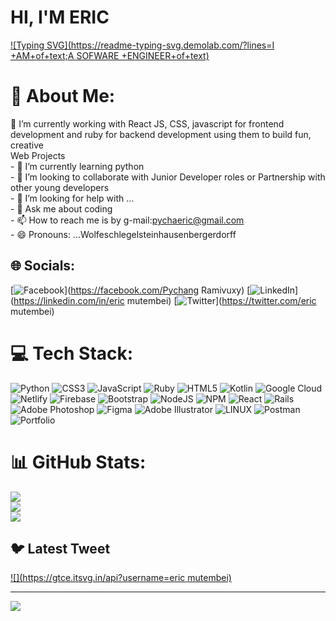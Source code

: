 # HI, I'M ERIC

[![Typing SVG](https://readme-typing-svg.demolab.com/?lines=I +AM+of+text;A SOFWARE +ENGINEER+of+text)](https://git.io/typing-svg)

# 💫 About Me:
🔭 I’m currently working with React JS, CSS, javascript for frontend development and ruby for backend development using them to build fun, creative<br>     Web Projects<br>- 🌱 I’m currently learning python<br>- 👯 I’m looking to collaborate with Junior Developer roles or Partnership with <br>        other young developers<br>- 🤔 I’m looking for help with ...<br>- 💬 Ask me about coding <br>- 📫 How to reach me is by g-mail:pychaeric@gmail.com<br>- 😄 Pronouns: ...Wolfeschlegelsteinhausenbergerdorff 


## 🌐 Socials:
[![Facebook](https://img.shields.io/badge/Facebook-%231877F2.svg?logo=Facebook&logoColor=white)](https://facebook.com/Pychang Ramivuxy) [![LinkedIn](https://img.shields.io/badge/LinkedIn-%230077B5.svg?logo=linkedin&logoColor=white)](https://linkedin.com/in/eric mutembei) [![Twitter](https://img.shields.io/badge/Twitter-%231DA1F2.svg?logo=Twitter&logoColor=white)](https://twitter.com/eric mutembei) 

# 💻 Tech Stack:
![Python](https://img.shields.io/badge/python-3670A0?style=for-the-badge&logo=python&logoColor=ffdd54) ![CSS3](https://img.shields.io/badge/css3-%231572B6.svg?style=for-the-badge&logo=css3&logoColor=white) ![JavaScript](https://img.shields.io/badge/javascript-%23323330.svg?style=for-the-badge&logo=javascript&logoColor=%23F7DF1E) ![Ruby](https://img.shields.io/badge/ruby-%23CC342D.svg?style=for-the-badge&logo=ruby&logoColor=white) ![HTML5](https://img.shields.io/badge/html5-%23E34F26.svg?style=for-the-badge&logo=html5&logoColor=white) ![Kotlin](https://img.shields.io/badge/kotlin-%230095D5.svg?style=for-the-badge&logo=kotlin&logoColor=white) ![Google Cloud](https://img.shields.io/badge/Google%20Cloud-%234285F4.svg?style=for-the-badge&logo=google-cloud&logoColor=white) ![Netlify](https://img.shields.io/badge/netlify-%23000000.svg?style=for-the-badge&logo=netlify&logoColor=#00C7B7) ![Firebase](https://img.shields.io/badge/firebase-%23039BE5.svg?style=for-the-badge&logo=firebase) ![Bootstrap](https://img.shields.io/badge/bootstrap-%23563D7C.svg?style=for-the-badge&logo=bootstrap&logoColor=white) ![NodeJS](https://img.shields.io/badge/node.js-6DA55F?style=for-the-badge&logo=node.js&logoColor=white) ![NPM](https://img.shields.io/badge/NPM-%23000000.svg?style=for-the-badge&logo=npm&logoColor=white) ![React](https://img.shields.io/badge/react-%2320232a.svg?style=for-the-badge&logo=react&logoColor=%2361DAFB) ![Rails](https://img.shields.io/badge/rails-%23CC0000.svg?style=for-the-badge&logo=ruby-on-rails&logoColor=white) ![Adobe Photoshop](https://img.shields.io/badge/adobephotoshop-%2331A8FF.svg?style=for-the-badge&logo=adobephotoshop&logoColor=white) 	![Figma](https://img.shields.io/badge/figma-%23F24E1E.svg?style=for-the-badge&logo=figma&logoColor=white) ![Adobe Illustrator](https://img.shields.io/badge/adobeillustrator-%23FF9A00.svg?style=for-the-badge&logo=adobeillustrator&logoColor=white) ![LINUX](https://img.shields.io/badge/Linux-FCC624?style=for-the-badge&logo=linux&logoColor=black) ![Postman](https://img.shields.io/badge/Postman-FF6C37?style=for-the-badge&logo=postman&logoColor=white) ![Portfolio](https://img.shields.io/badge/Portfolio-%23000000.svg?style=for-the-badge&logo=firefox&logoColor=#FF7139)
# 📊 GitHub Stats:
![](https://github-readme-stats.vercel.app/api?username=Pychangeric&theme=default&hide_border=false&include_all_commits=true&count_private=true)<br/>
![](https://github-readme-streak-stats.herokuapp.com/?user=Pychangeric&theme=default&hide_border=false)<br/>
![](https://github-readme-stats.vercel.app/api/top-langs/?username=Pychangeric&theme=default&hide_border=false&include_all_commits=true&count_private=true&layout=compact)

## 🐦 Latest Tweet
[![](https://gtce.itsvg.in/api?username=eric mutembei)](https://github.com/VishwaGauravIn/github-twitter-card-embed)

---
[![](https://visitcount.itsvg.in/api?id=Pychangeric&icon=0&color=5)](https://visitcount.itsvg.in)

<!-- Proudly created with GPRM ( https://gprm.itsvg.in ) -->
